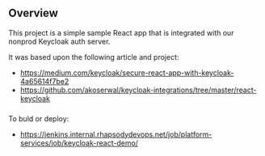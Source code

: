 ## Overview
This project is a simple sample React app that is integrated with our nonprod Keycloak auth server.

It was based upon the following article and project: 
* https://medium.com/keycloak/secure-react-app-with-keycloak-4a65614f7be2
* https://github.com/akoserwal/keycloak-integrations/tree/master/react-keycloak

###

To buld or deploy:
* https://jenkins.internal.rhapsodydevops.net/job/platform-services/job/keycloak-react-demo/
